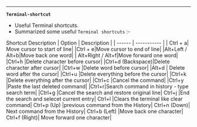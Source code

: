 ---
__`Terminal-shortcut`__

- Useful Terminal shortcuts.
- Summarized some useful `Terminal shortcuts` :-


Shortcut	Description
| Option | Description |
| ------ | ----------- |
| Ctrl + a| Move cursor to start of line|
|Ctrl + e|Move cursor to end of line|
|Alt+Left / Alt+b|Move back one word|
| Alt+Right / Alt+f|Move forward one word|
|Ctrl+h	|Delete character before cursor|
|Ctrl+d (Backspace)|Delete character after cursor|
|Ctrl+w	|Delete word before cursor|
|Alt+d	 | Delete word after the cursor|
|Ctrl+u	|Delete everything before the cursor|
|Ctrl+k	|Delete everything after the cursor|
|Ctrl+c	|Cancel the command|
|Ctrl+y	|Paste the last deleted command|
|Ctrl+r|Search command in history - type search term|
|Ctrl+g	|Cancel the search and restore original line|
Ctrl+j	|End the search and selecet current entry|
Ctrl+l	|Clears the terminal like clear command|
Ctrl+p (Up)	|previous command from the History|
Ctrl+n (Down)|	Next command from the History|
Ctrl+b (Left)	|Move back one character|
Ctrl+f (Right)|	Move forward one character|
```

